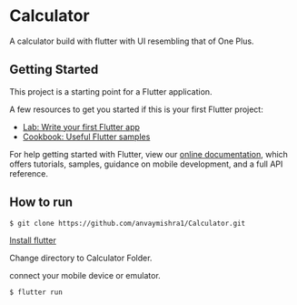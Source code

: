 # Calculator

A calculator build with flutter with UI resembling that of One Plus. 

## Getting Started

This project is a starting point for a Flutter application.

A few resources to get you started if this is your first Flutter project:

- [Lab: Write your first Flutter app](https://flutter.io/docs/get-started/codelab)
- [Cookbook: Useful Flutter samples](https://flutter.io/docs/cookbook)

For help getting started with Flutter, view our 
[online documentation](https://flutter.io/docs), which offers tutorials, 
samples, guidance on mobile development, and a full API reference.

## How to run

```
$ git clone https://github.com/anvaymishra1/Calculator.git
```

[Install flutter](flutter.dev)

Change directory to Calculator Folder.

connect your mobile device or emulator.

```
$ flutter run
```
